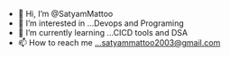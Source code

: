 - 👋 Hi, I’m @SatyamMattoo
- 👀 I’m interested in ...Devops and Programing
- 🌱 I’m currently learning ...CICD tools and DSA
- 📫 How to reach me ...satyammattoo2003@gmail.com

<!---
SatyamMattoo/SatyamMattoo is a ✨ special ✨ repository because its `README.md` (this file) appears on your GitHub profile.
You can click the Preview link to take a look at your changes.
--->
